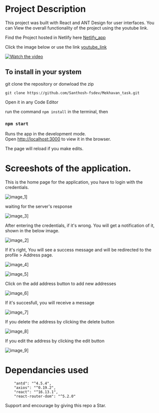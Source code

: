 # Project Description
This project was built with React and ANT Design for user interfaces.
You can View the overall functionality of the project using the youtube link.

Find the Project hosted in Netlify here [Netlify_app](https://epic-darwin-777903.netlify.app/)

Click the image below or use the link [youtube_link](https://youtu.be/otJtt9dJ470)

[![Watch the video](./src/images/Screenshot%20(2).png)](https://youtu.be/otJtt9dJ470) 

## To install in your system

git clone the repository or donwload the zip

`git clone https://github.com/Santhosh-fsdev/Mekhavan_task.git `

Open it in any Code Editor

run the command `npm install` in the terminal, then

### `npm start`

Runs the app in the development mode.<br />
Open [http://localhost:3000](http://localhost:3000) to view it in the browser.

The page will reload if you make edits.<br />

# Screeshots of the application.

This is the home page for the application, you have to login with the credentials.

![image_1](./src/images/Screenshot%20(2).png)]

waiting for the server's response

![image_3](./src/images/Screenshot%20(4).png)]

After entering the credentials, if it's wrong. You will get a notification of it, shown in the below image.

![image_2](./src/images/Screenshot%20(3).png)]

If it's right, You will see a success message and will be redirected to the profile > Address page.

![image_4](./src/images/Screenshot%20(5).png)]

![image_5](./src/images/Screenshot%20(6).png)]

Click on the add address button to add new addresses

![image_6](./src/images/Screenshot%20(7).png)]

If it's succesfull, you will receive a message

![image_7](./src/images/Screenshot%20(8).png)]

If you delete the address by clicking the delete button

![image_8](./src/images/Screenshot%20(9).png)]

If you edit the address by clicking the edit button

![image_9](./src/images/Screenshot%20(10).png)]

# Dependancies used

```
    "antd": "^4.5.4",
    "axios": "^0.19.2",
    "react": "^16.13.1",
    "react-router-dom": "^5.2.0"

```

Support and encourage by giving this repo a Star.